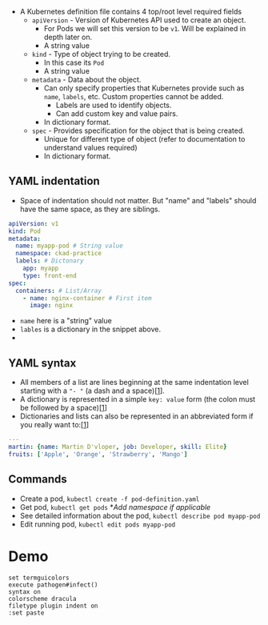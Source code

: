 - A Kubernetes definition file contains 4 top/root level required fields
	- `apiVersion` - Version of Kubernetes API used to create an object.
		- For Pods we will set this version to be `v1`. Will be explained in depth later on.
		- A string value
	- `kind` - Type of object trying to be created.
		- In this case its `Pod`
		- A string value
	- `metadata` - Data about the object.
		- Can only specify properties that Kubernetes provide such as `name`, `labels`, etc. Custom properties cannot be added.
			- Labels are used to identify objects.
			- Can add custom key and value pairs.
		- In dictionary format.
	- `spec` - Provides specification for the object that is being created.
		- Unique for different type of object (refer to documentation to understand values required)
		- In dictionary format.
## YAML indentation
- Space of indentation should not matter. But "name" and "labels" should have the same space, as they are siblings.
```yaml
apiVersion: v1
kind: Pod
metadata:
  name: myapp-pod # String value
  namespace: ckad-practice
  labels: # Dictonary
    app: myapp
    type: front-end
spec:
  containers: # List/Array
    - name: nginx-container # First item
      image: nginx
```
- `name` here is a "string" value
- `lables` is a dictionary in the snippet above.
- 
## YAML syntax
- All members of a list are lines beginning at the same indentation level starting with a `"- "` (a dash and a space)[[1](https://docs.ansible.com/ansible/latest/reference_appendices/YAMLSyntax.html)].
- A dictionary is represented in a simple `key: value` form (the colon must be followed by a space)[[1](https://docs.ansible.com/ansible/latest/reference_appendices/YAMLSyntax.html)]
- Dictionaries and lists can also be represented in an abbreviated form if you really want to:[[1](https://docs.ansible.com/ansible/latest/reference_appendices/YAMLSyntax.html)]
```yaml
---
martin: {name: Martin D'vloper, job: Developer, skill: Elite}
fruits: ['Apple', 'Orange', 'Strawberry', 'Mango']
```
## Commands
- Create a pod,
	`kubectl create -f pod-definition.yaml`
- Get pod,
	`kubectl get pods` **Add namespace if applicable*
- See detailed information about the pod,
	`kubectl describe pod myapp-pod`
- Edit running pod,
	`kubectl edit pods myapp-pod`
# Demo
```
set termguicolors
execute pathogen#infect()
syntax on
colorscheme dracula
filetype plugin indent on
:set paste
```